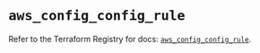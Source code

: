 # `aws_config_config_rule`

Refer to the Terraform Registry for docs: [`aws_config_config_rule`](https://registry.terraform.io/providers/hashicorp/aws/5.49.0/docs/resources/config_config_rule).
